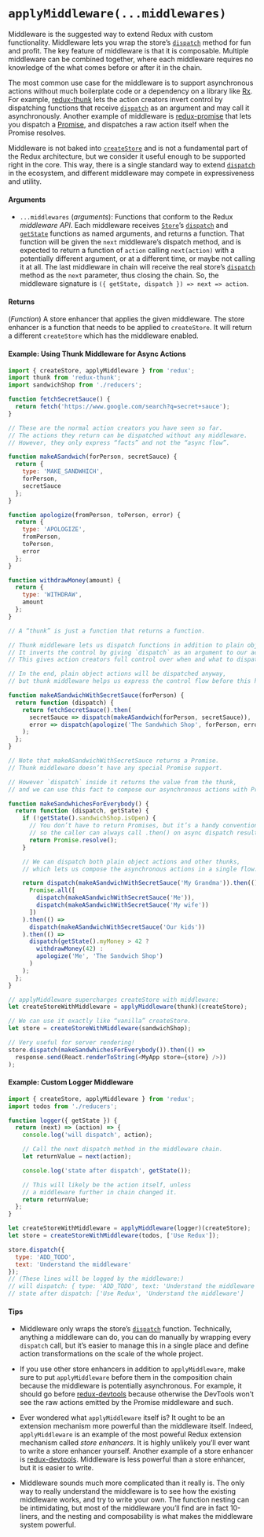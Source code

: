 # `applyMiddleware(...middlewares)`

Middleware is the suggested way to extend Redux with custom functionality. Middleware lets you wrap the store’s [`dispatch`](Store.md#dispatch) method for fun and profit. The key feature of middleware is that it is composable. Multiple middleware can be combined together, where each middleware requires no knowledge of the what comes before or after it in the chain.

The most common use case for the middleware is to support asynchronous actions without much boilerplate code or a dependency on a library like [Rx](https://github.com/Reactive-Extensions/RxJS). For example, [redux-thunk](https://github.com/gaearon/redux-thunk) lets the action creators invert control by dispatching functions that receive [`dispatch`](Store.md#dispatch) as an argument and may call it asynchronously. Another example of middleware is [redux-promise](https://github.com/acdlite/redux-promise) that lets you dispatch a [Promise](https://developer.mozilla.org/en/docs/Web/JavaScript/Reference/Global_Objects/Promise), and dispatches a raw action itself when the Promise resolves.

Middleware is not baked into [`createStore`](createStore.md) and is not a fundamental part of the Redux architecture, but we consider it useful enough to be supported right in the core. This way, there is a single standard way to extend [`dispatch`](Store.md#dispatch) in the ecosystem, and different middleware may compete in expressiveness and utility.

#### Arguments

* `...middlewares` (*arguments*): Functions that conform to the Redux *middleware API*. Each middleware receives [`Store`](Store.md)’s [`dispatch`](Store.md#dispatch) and [`getState`](Store.md#getState) functions as named arguments, and returns a function. That function will be given the `next` middleware’s dispatch method, and is expected to return a function of `action` calling `next(action)` with a potentially different argument, or at a different time, or maybe not calling it at all. The last middleware in chain will receive the real store’s [`dispatch`](Store.md#dispatch) method as the `next` parameter, thus closing the chain. So, the middleware signature is `({ getState, dispatch }) => next => action`.

#### Returns

(*Function*) A store enhancer that applies the given middleware. The store enhancer is a function that needs to be applied to `createStore`. It will return a different `createStore` which has the middleware enabled.

#### Example: Using Thunk Middleware for Async Actions

```js
import { createStore, applyMiddleware } from 'redux';
import thunk from 'redux-thunk';
import sandwichShop from './reducers';

function fetchSecretSauce() {
  return fetch('https://www.google.com/search?q=secret+sauce');
}

// These are the normal action creators you have seen so far.
// The actions they return can be dispatched without any middleware.
// However, they only express “facts” and not the “async flow”.

function makeASandwich(forPerson, secretSauce) {
  return {
    type: 'MAKE_SANDWHICH',
    forPerson,
    secretSauce
  };
}

function apologize(fromPerson, toPerson, error) {
  return {
    type: 'APOLOGIZE',
    fromPerson,
    toPerson,
    error
  };
}

function withdrawMoney(amount) {
  return {
    type: 'WITHDRAW',
    amount
  };
}

// A “thunk” is just a function that returns a function.

// Thunk middleware lets us dispatch functions in addition to plain objects.
// It inverts the control by giving `dispatch` as an argument to our actions.
// This gives action creators full control over when and what to dispatch.

// In the end, plain object actions will be dispatched anyway,
// but thunk middleware helps us express the control flow before this happens.

function makeASandwichWithSecretSauce(forPerson) {
  return function (dispatch) {
    return fetchSecretSauce().then(
      secretSauce => dispatch(makeASandwich(forPerson, secretSauce)),
      error => dispatch(apologize('The Sandwhich Shop', forPerson, error))
    );
  };
}

// Note that makeASandwichWithSecretSauce returns a Promise.
// Thunk middleware doesn’t have any special Promise support.

// However `dispatch` inside it returns the value from the thunk,
// and we can use this fact to compose our asynchronous actions with Promises.

function makeSandwhichesForEverybody() {
  return function (dispatch, getState) {
    if (!getState().sandwichShop.isOpen) {
      // You don’t have to return Promises, but it’s a handy convention
      // so the caller can always call .then() on async dispatch result.
      return Promise.resolve();
    }

    // We can dispatch both plain object actions and other thunks,
    // which lets us compose the asynchronous actions in a single flow.

    return dispatch(makeASandwichWithSecretSauce('My Grandma')).then(() =>
      Promise.all([
        dispatch(makeASandwichWithSecretSauce('Me')),
        dispatch(makeASandwichWithSecretSauce('My wife'))
      ])
    ).then(() =>
      dispatch(makeASandwichWithSecretSauce('Our kids'))
    ).then(() =>
      dispatch(getState().myMoney > 42 ?
        withdrawMoney(42) :
        apologize('Me', 'The Sandwich Shop')
      )
    );
  };
}

// applyMiddleware supercharges createStore with middleware:
let createStoreWithMiddleware = applyMiddleware(thunk)(createStore);

// We can use it exactly like “vanilla” createStore.
let store = createStoreWithMiddleware(sandwichShop);

// Very useful for server rendering!
store.dispatch(makeSandwhichesForEverybody()).then(() =>
  response.send(React.renderToString(<MyApp store={store} />))
);
```

#### Example: Custom Logger Middleware

```js
import { createStore, applyMiddleware } from 'redux';
import todos from './reducers';

function logger({ getState }) {
  return (next) => (action) => {
    console.log('will dispatch', action);

    // Call the next dispatch method in the middleware chain.
    let returnValue = next(action);

    console.log('state after dispatch', getState());

    // This will likely be the action itself, unless
    // a middleware further in chain changed it.
    return returnValue;
  };
}

let createStoreWithMiddleware = applyMiddleware(logger)(createStore);
let store = createStoreWithMiddleware(todos, ['Use Redux']);

store.dispatch({
  type: 'ADD_TODO',
  text: 'Understand the middleware'
});
// (These lines will be logged by the middleware:)
// will dispatch: { type: 'ADD_TODO', text: 'Understand the middleware' }
// state after dispatch: ['Use Redux', 'Understand the middleware']
```


#### Tips

* Middleware only wraps the store’s [`dispatch`](Store.md#dispatch) function. Technically, anything a middleware can do, you can do manually by wrapping every `dispatch` call, but it’s easier to manage this in a single place and define action transformations on the scale of the whole project.

* If you use other store enhancers in addition to `applyMiddleware`, make sure to put `applyMiddleware` before them in the composition chain because the middleware is potentially asynchronous. For example, it should go before [redux-devtools](https://github.com/gaearon/redux-devtools) because otherwise the DevTools won’t see the raw actions emitted by the Promise middleware and such.

* Ever wondered what `applyMiddleware` itself is? It ought to be an extension mechanism more powerful than the middleware itself. Indeed, `applyMiddleware` is an example of the most poweful Redux extension mechanism called *store enhancers*. It is highly unlikely you’ll ever want to write a store enhancer yourself. Another example of a store enhancer is [redux-devtools](https://github.com/gaearon/redux-devtools). Middleware is less powerful than a store enhancer, but it is easier to write.

* Middleware sounds much more complicated than it really is. The only way to really understand the middleware is to see how the existing middleware works, and try to write your own. The function nesting can be intimidating, but most of the middleware you’ll find are in fact 10-liners, and the nesting and composability is what makes the middleware system powerful.
